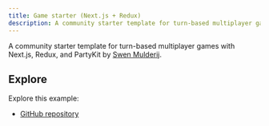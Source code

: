 ```yaml
---
title: Game starter (Next.js + Redux)
description: A community starter template for turn-based multiplayer games with Next.js, Redux, and PartyKit
---
```


A community starter template for turn-based multiplayer games with Next.js, Redux, and PartyKit by [Swen Mulderij](https://twitter.com/Swendude).

## Explore

Explore this example:

- [GitHub repository](https://github.com/Swendude/partykit-starter)
